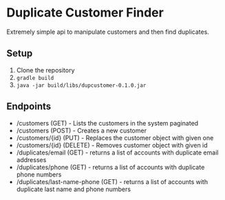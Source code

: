 # Duplicate Customer Finder #

Extremely simple api to manipulate customers and then find duplicates.

## Setup ##
1. Clone the repository
2. `gradle build`
3. `java -jar build/libs/dupcustomer-0.1.0.jar`

## Endpoints ##
* /customers (GET) - Lists the customers in the system paginated
* /customers (POST) - Creates a new customer
* /customers/{id} (PUT) - Replaces the customer object with given one
* /customers/{id} (DELETE) - Removes customer object with given id
* /duplicates/email (GET) - returns a list of accounts with duplicate email addresses
* /duplicates/phone (GET) - returns a list of accounts with duplicate phone numbers
* /duplicates/last-name-phone (GET) - returns a list of accounts with duplicate last name and phone numbers

